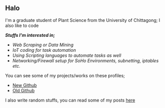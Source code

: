 ## Halo

I'm a graduate student of Plant Science from the University of Chittagong; I also like to code

***Stuffs I'm interested in;***

- _Web Scraping or Data Mining_
- _IoT coding for task automation_
- _Using Scripting languages to automate tasks as well_
- _Networking/Firewall setup for SoHo Environments, subnetting, iptables etc._

You can see some of my projects/works on these profiles;

- [New Github](https://github.com/samiulahmedjoy?tab=repositories)
- [Old Github](https://github.com/samiuljoy?tab=repositories)

I also write random stuffs, you can read some of my posts [here](https://samiuljoy.github.io)
